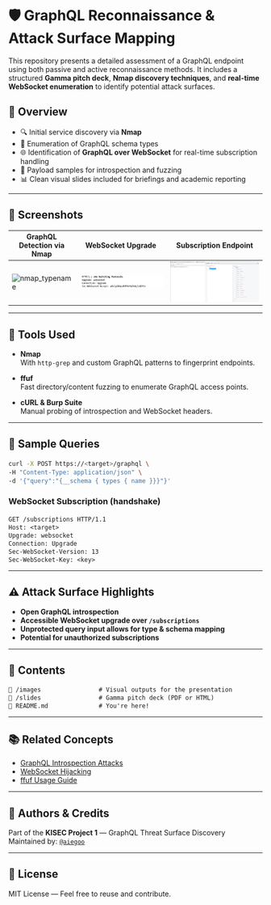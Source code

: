 
# 🛡️ GraphQL Reconnaissance & Attack Surface Mapping

This repository presents a detailed assessment of a GraphQL endpoint using both passive and active reconnaissance methods. It includes a structured **Gamma pitch deck**, **Nmap discovery techniques**, and **real-time WebSocket enumeration** to identify potential attack surfaces.

## 📑 Overview

- 🔍 Initial service discovery via **Nmap**
- 📂 Enumeration of GraphQL schema types
- 🌐 Identification of **GraphQL over WebSocket** for real-time subscription handling
- 📌 Payload samples for introspection and fuzzing
- 📊 Clean visual slides included for briefings and academic reporting

---

## 📸 Screenshots

| GraphQL Detection via Nmap | WebSocket Upgrade | Subscription Endpoint |
|----------------------------|-------------------|------------------------|
| ![nmap_typename](images/nmap_typename.png) | ![websocket_101](images/websocket_101.png) | ![subscriptions_ws](images/subscriptions_ws.png) |

---

## 🧪 Tools Used

- **Nmap**  
  With `http-grep` and custom GraphQL patterns to fingerprint endpoints.

- **ffuf**  
  Fast directory/content fuzzing to enumerate GraphQL access points.

- **cURL & Burp Suite**  
  Manual probing of introspection and WebSocket headers.

---

## 🔧 Sample Queries

```bash
curl -X POST https://<target>/graphql \
-H "Content-Type: application/json" \
-d '{"query":"{__schema { types { name }}}"}'
```

### WebSocket Subscription (handshake)
```
GET /subscriptions HTTP/1.1
Host: <target>
Upgrade: websocket
Connection: Upgrade
Sec-WebSocket-Version: 13
Sec-WebSocket-Key: <key>
```

---

## ⚠️ Attack Surface Highlights

- **Open GraphQL introspection**
- **Accessible WebSocket upgrade over `/subscriptions`**
- **Unprotected query input allows for type & schema mapping**
- **Potential for unauthorized subscriptions**

---

## 📂 Contents

```
📁 /images                # Visual outputs for the presentation
📁 /slides                # Gamma pitch deck (PDF or HTML)
📄 README.md              # You're here!
```

---

## 📚 Related Concepts

- [GraphQL Introspection Attacks](https://blog.securityheaders.io/graphql-security-how-to-disable-introspection/)
- [WebSocket Hijacking](https://portswigger.net/web-security/websockets)
- [ffuf Usage Guide](https://github.com/ffuf/ffuf)

---

## 🧠 Authors & Credits

Part of the **KISEC Project 1** — GraphQL Threat Surface Discovery  
Maintained by: [`@aiegoo`](https://github.com/aiegoo)

---

## 📜 License

MIT License — Feel free to reuse and contribute.
```

